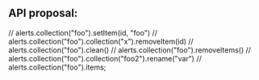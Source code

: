 
## API proposal:

// alerts.collection("foo").setItem(id, "foo")
// alerts.collection("foo").collection("x").removeItem(id)
// alerts.collection("foo").clean()
// alerts.collection("foo").removeItems()
// alerts.collection("foo").collection("foo2").rename("var")
// alerts.collection("foo").items;